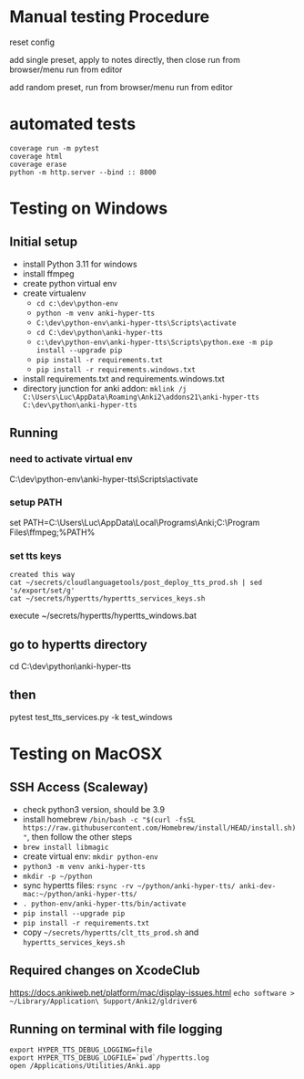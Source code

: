 # Manual testing Procedure
reset config

add single preset,
apply to notes directly, then close
run from browser/menu
run from editor

add  random preset,
run from browser/menu
run from editor

# automated tests
```
coverage run -m pytest
coverage html
coverage erase
python -m http.server --bind :: 8000
```

# Testing on Windows
## Initial setup
* install Python 3.11 for windows
* install ffmpeg
* create python virtual env
* create virtualenv
  * `cd c:\dev\python-env`
  * `python -m venv anki-hyper-tts`
  * `C:\dev\python-env\anki-hyper-tts\Scripts\activate`  
  * `cd C:\dev\python\anki-hyper-tts`
  * `c:\dev\python-env\anki-hyper-tts\Scripts\python.exe -m pip install --upgrade pip`
  * `pip install -r requirements.txt`
  * `pip install -r requirements.windows.txt`
* install requirements.txt and requirements.windows.txt
* directory junction for anki addon: `mklink /j C:\Users\Luc\AppData\Roaming\Anki2\addons21\anki-hyper-tts C:\dev\python\anki-hyper-tts`

## Running
### need to activate virtual env
C:\dev\python-env\anki-hyper-tts\Scripts\activate
### setup PATH
set PATH=C:\Users\Luc\AppData\Local\Programs\Anki;C:\Program Files\ffmpeg;%PATH%
### set tts keys
```
created this way
cat ~/secrets/cloudlanguagetools/post_deploy_tts_prod.sh | sed 's/export/set/g'
cat ~/secrets/hypertts/hypertts_services_keys.sh
```
execute ~/secrets/hypertts/hypertts_windows.bat
## go to hypertts directory
cd C:\dev\python\anki-hyper-tts
## then
pytest test_tts_services.py  -k test_windows

# Testing on MacOSX
## SSH Access (Scaleway)
* check python3 version, should be 3.9
* install homebrew `/bin/bash -c "$(curl -fsSL https://raw.githubusercontent.com/Homebrew/install/HEAD/install.sh)"`, then follow the other steps
* `brew install libmagic`
* create virtual env: `mkdir python-env`
* `python3 -m venv anki-hyper-tts`
* `mkdir -p ~/python`
* sync hypertts files: `rsync -rv ~/python/anki-hyper-tts/ anki-dev-mac:~/python/anki-hyper-tts/`
* `. python-env/anki-hyper-tts/bin/activate`
* `pip install --upgrade pip`
* `pip install -r requirements.txt`
* copy `~/secrets/hypertts/clt_tts_prod.sh` and `hypertts_services_keys.sh`



## Required changes on XcodeClub
https://docs.ankiweb.net/platform/mac/display-issues.html
`echo software > ~/Library/Application\ Support/Anki2/gldriver6`

## Running on terminal with file logging
```
export HYPER_TTS_DEBUG_LOGGING=file
export HYPER_TTS_DEBUG_LOGFILE=`pwd`/hypertts.log
open /Applications/Utilities/Anki.app
```